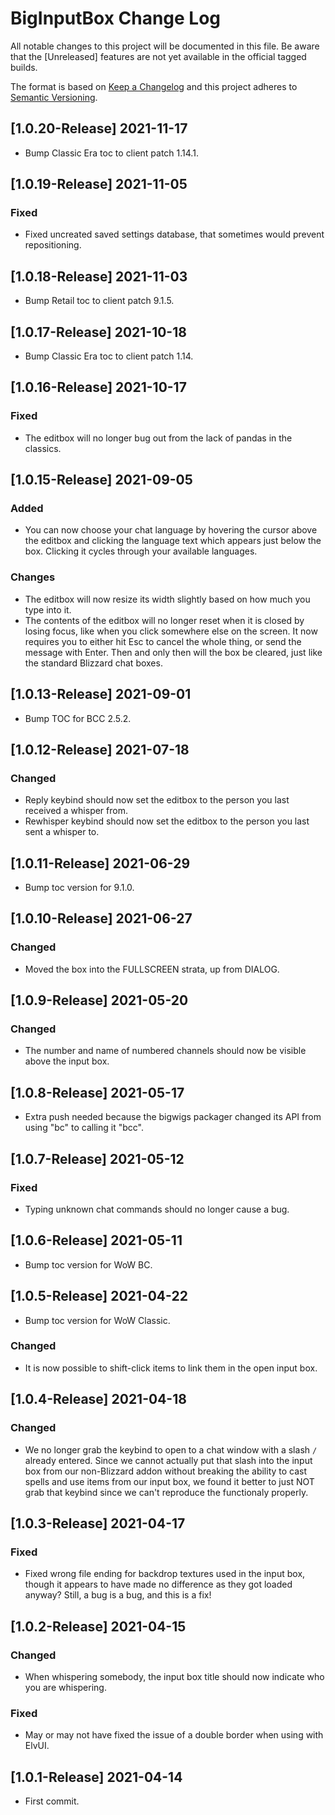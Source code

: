# BigInputBox Change Log
All notable changes to this project will be documented in this file. Be aware that the [Unreleased] features are not yet available in the official tagged builds.

The format is based on [Keep a Changelog](http://keepachangelog.com/) 
and this project adheres to [Semantic Versioning](http://semver.org/).

## [1.0.20-Release] 2021-11-17
- Bump Classic Era toc to client patch 1.14.1.

## [1.0.19-Release] 2021-11-05
### Fixed
- Fixed uncreated saved settings database, that sometimes would prevent repositioning.

## [1.0.18-Release] 2021-11-03
- Bump Retail toc to client patch 9.1.5.

## [1.0.17-Release] 2021-10-18
- Bump Classic Era toc to client patch 1.14.

## [1.0.16-Release] 2021-10-17
### Fixed
- The editbox will no longer bug out from the lack of pandas in the classics. 

## [1.0.15-Release] 2021-09-05
### Added
- You can now choose your chat language by hovering the cursor above the editbox and clicking the language text which appears just below the box. Clicking it cycles through your available languages.

### Changes
- The editbox will now resize its width slightly based on how much you type into it.
- The contents of the editbox will no longer reset when it is closed by losing focus, like when you click somewhere else on the screen. It now requires you to either hit Esc to cancel the whole thing, or send the message with Enter. Then and only then will the box be cleared, just like the standard Blizzard chat boxes.

## [1.0.13-Release] 2021-09-01
- Bump TOC for BCC 2.5.2.

## [1.0.12-Release] 2021-07-18
### Changed
- Reply keybind should now set the editbox to the person you last received a whisper from.
- Rewhisper keybind should now set the editbox to the person you last sent a whisper to.

## [1.0.11-Release] 2021-06-29
- Bump toc version for 9.1.0.

## [1.0.10-Release] 2021-06-27
### Changed
- Moved the box into the FULLSCREEN strata, up from DIALOG.

## [1.0.9-Release] 2021-05-20
### Changed
- The number and name of numbered channels should now be visible above the input box.

## [1.0.8-Release] 2021-05-17
- Extra push needed because the bigwigs packager changed its API from using "bc" to calling it "bcc". 

## [1.0.7-Release] 2021-05-12
### Fixed
- Typing unknown chat commands should no longer cause a bug.

## [1.0.6-Release] 2021-05-11
- Bump toc version for WoW BC.

## [1.0.5-Release] 2021-04-22
- Bump toc version for WoW Classic.

### Changed
- It is now possible to shift-click items to link them in the open input box.

## [1.0.4-Release] 2021-04-18
### Changed
- We no longer grab the keybind to open to a chat window with a slash `/` already entered. Since we cannot actually put that slash into the input box from our non-Blizzard addon without breaking the ability to cast spells and use items from our input box, we found it better to just NOT grab that keybind since we can't reproduce the functionaly properly.

## [1.0.3-Release] 2021-04-17
### Fixed
- Fixed wrong file ending for backdrop textures used in the input box, though it appears to have made no difference as they got loaded anyway? Still, a bug is a bug, and this is a fix!

## [1.0.2-Release] 2021-04-15
### Changed
- When whispering somebody, the input box title should now indicate who you are whispering.

### Fixed
- May or may not have fixed the issue of a double border when using with ElvUI.

## [1.0.1-Release] 2021-04-14
- First commit.
